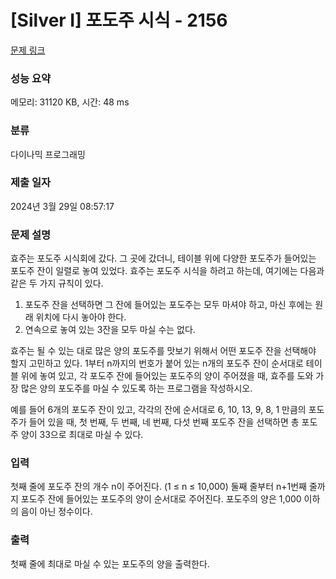 # [Silver I] 포도주 시식 - 2156 

[문제 링크](https://www.acmicpc.net/problem/2156) 

### 성능 요약

메모리: 31120 KB, 시간: 48 ms

### 분류

다이나믹 프로그래밍

### 제출 일자

2024년 3월 29일 08:57:17

### 문제 설명

<p>효주는 포도주 시식회에 갔다. 그 곳에 갔더니, 테이블 위에 다양한 포도주가 들어있는 포도주 잔이 일렬로 놓여 있었다. 효주는 포도주 시식을 하려고 하는데, 여기에는 다음과 같은 두 가지 규칙이 있다.</p>

<ol>
	<li>포도주 잔을 선택하면 그 잔에 들어있는 포도주는 모두 마셔야 하고, 마신 후에는 원래 위치에 다시 놓아야 한다.</li>
	<li>연속으로 놓여 있는 3잔을 모두 마실 수는 없다.</li>
</ol>

<p>효주는 될 수 있는 대로 많은 양의 포도주를 맛보기 위해서 어떤 포도주 잔을 선택해야 할지 고민하고 있다. 1부터 n까지의 번호가 붙어 있는 n개의 포도주 잔이 순서대로 테이블 위에 놓여 있고, 각 포도주 잔에 들어있는 포도주의 양이 주어졌을 때, 효주를 도와 가장 많은 양의 포도주를 마실 수 있도록 하는 프로그램을 작성하시오. </p>

<p>예를 들어 6개의 포도주 잔이 있고, 각각의 잔에 순서대로 6, 10, 13, 9, 8, 1 만큼의 포도주가 들어 있을 때, 첫 번째, 두 번째, 네 번째, 다섯 번째 포도주 잔을 선택하면 총 포도주 양이 33으로 최대로 마실 수 있다.</p>

### 입력 

 <p>첫째 줄에 포도주 잔의 개수 n이 주어진다. (1 ≤ n ≤ 10,000) 둘째 줄부터 n+1번째 줄까지 포도주 잔에 들어있는 포도주의 양이 순서대로 주어진다. 포도주의 양은 1,000 이하의 음이 아닌 정수이다.</p>

### 출력 

 <p>첫째 줄에 최대로 마실 수 있는 포도주의 양을 출력한다.</p>

